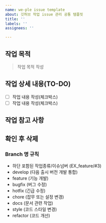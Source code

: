 ```yaml
---
name: we-ple issue template
about: 깃허브 작업 issue 관리 공통 템플릿
title: ''
labels: ''
assignees: ''

---
```


## 작업 목적
> 작업 목적 작성

## 작업 상세 내용(TO-DO)
- [ ] 작업 내용 작성(체크박스)
- [ ] 작업 내용 작성(체크박스)

## 작업 참고 사항

## 확인 후 삭제
### Branch 명 규칙
- 하단 포함된 작업종류/이슈넘버 (EX_feature/#3)
- develop (다음 출시 버전 개발 통합)
- feature (기능 개발)
- bugfix (버그 수정)
- hotfix (긴급 수정)
- chore (잡무 또는 설정 변경)
- docs (문서 관련 작업)
- style (코드 스타일 변경)
- refactor (코드 개선)
